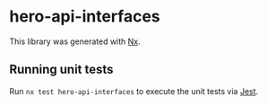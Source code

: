 # hero-api-interfaces

This library was generated with [Nx](https://nx.dev).

## Running unit tests

Run `nx test hero-api-interfaces` to execute the unit tests via [Jest](https://jestjs.io).
